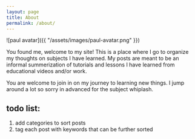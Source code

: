 ```yaml
---
layout: page
title: About
permalink: /about/
---
```


![paul avatar]({{ "/assets/images/paul-avatar.png" }})

You found me, welcome to my site! This is a place where I go to organize my thoughts on subjects I have learned. My posts are meant to be an informal summerization of tutorials and lessons I have learned from educational videos and/or work. 

You are welcome to join in on my journey to learning new things. I jump around a lot so sorry in advanced for the subject whiplash. 

## todo list:
1. add categories to sort posts
2. tag each post with keywords that can be further sorted



